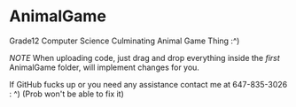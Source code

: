 # AnimalGame
Grade12 Computer Science Culminating Animal Game Thing :^)

*NOTE* 
When uploading code, just drag and drop everything inside the *first* AnimalGame folder, will implement changes for you.

If GitHub fucks up or you need any assistance contact me at 647-835-3026 : ^)
(Prob won't be able to fix it)
